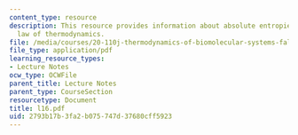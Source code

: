```yaml
---
content_type: resource
description: This resource provides information about absolute entropies and third
  law of thermodynamics.
file: /media/courses/20-110j-thermodynamics-of-biomolecular-systems-fall-2005/2793b17b3fa2b075747d37680cff5923_l16.pdf
file_type: application/pdf
learning_resource_types:
- Lecture Notes
ocw_type: OCWFile
parent_title: Lecture Notes
parent_type: CourseSection
resourcetype: Document
title: l16.pdf
uid: 2793b17b-3fa2-b075-747d-37680cff5923
---
```

